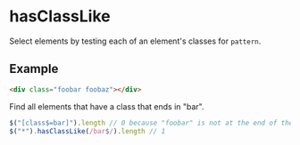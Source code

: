 hasClassLike
===========

Select elements by testing each of an element's classes for `pattern`.

Example
-------

```html
<div class="foobar foobaz"></div>
```

Find all elements that have a class that ends in "bar".

```js
$("[class$=bar]").length // 0 because "foobar" is not at the end of the `class` attribute.
$("*").hasClassLike(/bar$/).length // 1
```
